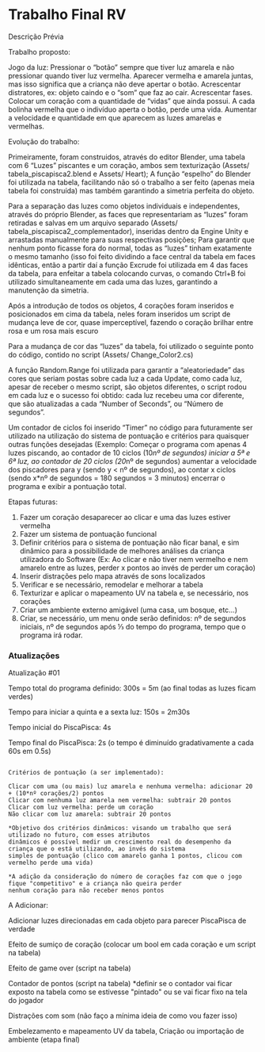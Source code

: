 # Trabalho Final RV

Descrição Prévia

Trabalho proposto:

Jogo da luz: Pressionar o “botão” sempre que tiver luz amarela e não pressionar quando tiver luz vermelha. Aparecer vermelha e amarela juntas, mas isso significa que a criança não deve apertar o botão. Acrescentar distratores, ex: objeto caindo e o “som” que faz ao cair. Acrescentar fases. Colocar um coração com a quantidade de “vidas” que ainda possui. A cada bolinha vermelha que o indivíduo aperta o botão, perde uma vida. Aumentar a velocidade e quantidade em que aparecem as luzes amarelas e vermelhas.

Evolução do trabalho:

Primeiramente, foram construidos, através do editor Blender, uma tabela com 6 “Luzes” piscantes e um coração, ambos sem texturização (Assets/ tabela_piscapisca2.blend e Assets/ Heart); A função “espelho” do Blender foi utilizada na tabela, facilitando não só o trabalho a ser feito (apenas meia tabela foi construída) mas também garantindo a simetria perfeita do objeto.

Para a separação das luzes como objetos individuais e independentes, através do próprio Blender, as faces que representariam as “luzes” foram retiradas e salvas em um arquivo separado (Assets/ tabela_piscapisca2_complementador), inseridas dentro da Engine Unity e arrastadas manualmente para suas respectivas posições; Para garantir que nenhum ponto ficasse fora do normal, todas as “luzes” tinham exatamente o mesmo tamanho (isso foi feito dividindo a face central da tabela em faces idênticas, então a partir daí a função Excrude foi utilizada em 4 das faces da tabela, para enfeitar a tabela colocando curvas, o comando Ctrl+B foi utilizado simultaneamente em cada uma das luzes, garantindo a manutenção da simetria.

Após a introdução de todos os objetos, 4 corações foram inseridos e posicionados em cima da tabela, neles foram inseridos um script de mudança leve de cor, quase imperceptível, fazendo o coração brilhar entre rosa e um rosa mais escuro

Para a mudança de cor das “luzes” da tabela, foi utilizado o seguinte ponto do código, contido no script (Assets/ Change_Color2.cs)

 
A função Random.Range foi utilizada para garantir a “aleatoriedade” das cores que seriam postas sobre cada luz a cada Update, como cada luz, apesar de receber o mesmo script, são objetos diferentes, o script rodou em cada luz e o sucesso foi obtido: cada luz recebeu uma cor diferente, que são atualizadas a cada “Number of Seconds”, ou “Número de segundos”.

Um contador de ciclos foi inserido “Timer” no código para futuramente ser utilizado na utilização do sistema de pontuação e critérios para quaisquer outras funções desejadas (Exemplo: Começar o programa com apenas 4 luzes piscando, ao contador de 10 ciclos (10*nº de segundos) iniciar a 5ª e 6ª luz, ao contador de 20 ciclos (20*nº de segundos) aumentar a velocidade dos piscadores para y (sendo y < nº de segundos), ao contar x ciclos (sendo x*nº de segundos = 180 segundos = 3 minutos) encerrar o programa e exibir a pontuação total.


Etapas futuras:

1.	Fazer um coração desaparecer ao clicar e uma das luzes estiver vermelha
2.	Fazer um sistema de pontuação funcional
3.	Definir critérios para o sistema de pontuação não ficar banal, e sim dinâmico para a possibilidade de melhores análises da criança utilizadora do Software (Ex: Ao clicar e não tiver nem vermelho e nem amarelo entre as luzes, perder x pontos ao invés de perder um coração)
4.	Inserir distrações pelo mapa através de sons localizados
5.	Verificar e se necessário, remodelar e melhorar a tabela
6.	Texturizar e aplicar o mapeamento UV na tabela e, se necessário, nos corações
7.	Criar um ambiente externo amigável (uma casa, um bosque, etc…)
8.	Criar, se necessário, um menu onde serão definidos: nº de segundos iniciais, nº de segundos após ⅓ do tempo do programa, tempo que o programa irá rodar.


### Atualizações ###

Atualização #01

Tempo total do programa definido: 300s = 5m
(ao final todas as luzes ficam verdes)

Tempo para iniciar a quinta e a sexta luz: 150s = 2m30s

Tempo inicial do PiscaPisca: 4s

Tempo final do PiscaPisca: 2s
(o tempo é diminuído gradativamente a cada 60s em 0.5s)

~~~~~~~~~~~~~~~~~~~~~~~~~~~~~~~~~~~~~~~~~~~~~~~~~~~~~~~~~~~~~~~~~~~~~~~~~~~~~~~~

Critérios de pontuação (a ser implementado):

Clicar com uma (ou mais) luz amarela e nenhuma vermelha: adicionar 20 + (10*nº corações/2) pontos
Clicar com nenhuma luz amarela nem vermelha: subtrair 20 pontos
Clicar com luz vermelha: perde um coração
Não clicar com luz amarela: subtrair 20 pontos

*Objetivo dos critérios dinâmicos: visando um trabalho que será utilizado no futuro, com esses atributos
dinâmicos é possível medir um crescimento real do desempenho da criança que o está utilizando, ao invés do sistema
simples de pontuação (clico com amarelo ganha 1 pontos, clicou com vermelho perde uma vida)

*A adição da consideração do número de corações faz com que o jogo fique "competitivo" e a criança não queira perder
nenhum coração para não receber menos pontos

~~~~~~~~~~~~~~~~~~~~~~~~~~~~~~~~~~~~~~~~~~~~~~~~~~~~~~~~~~~~~~~~~~~~~~~~~~~~~~~~

A Adicionar:

Adicionar luzes direcionadas em cada objeto para parecer PiscaPisca de verdade

Efeito de sumiço de coração (colocar um bool em cada coração e um script na tabela) 

Efeito de game over (script na tabela)

Contador de pontos (script na tabela) *definir se o contador vai ficar exposto na tabela como se estivesse
"pintado" ou se vai ficar fixo na tela do jogador

Distrações com som (não faço a mínima ideia de como vou fazer isso)

Embelezamento e mapeamento UV da tabela, Criação ou importação de ambiente (etapa final)